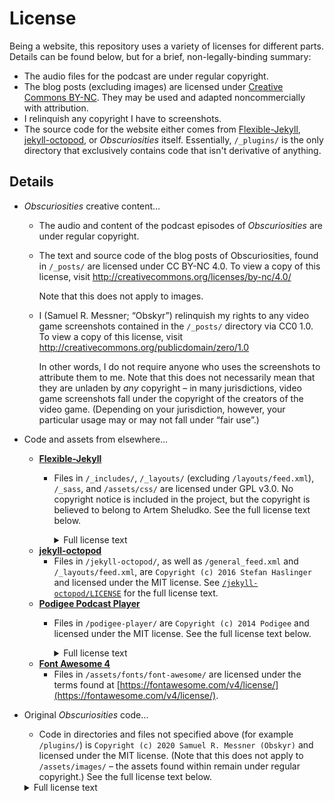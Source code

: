 # License

Being a website, this repository uses a variety of licenses for different parts. Details can be found below, but for a brief, non-legally-binding summary:

* The audio files for the podcast are under regular copyright.
* The blog posts (excluding images) are licensed under [Creative Commons BY-NC](https://creativecommons.org/licenses/by-nc/4.0/). They may be used and adapted noncommercially with attribution.
* I relinquish any copyright I have to screenshots.
* The source code for the website either comes from [Flexible-Jekyll](https://github.com/artemsheludko/flexible-jekyll/tree/dc74f062fa4fe5dfe50665e426cc31d25832f6dd), [jekyll-octopod](https://github.com/jekyll-octopod/jekyll-octopod), or *Obscuriosities* itself. Essentially, `/_plugins/` is the only directory that exclusively contains code that isn't derivative of anything.

## Details
* *Obscuriosities* creative content…
  * The audio and content of the podcast episodes of *Obscuriosities* are under regular copyright.
  * The text and source code of the blog posts of Obscuriosities, found in `/_posts/` are licensed under CC BY-NC 4.0. To view a copy of this license, visit http://creativecommons.org/licenses/by-nc/4.0/  

    Note that this does not apply to images.

  * I (Samuel R. Messner; “Obskyr”) relinquish my rights to any video game screenshots contained in the `/_posts/` directory via CC0 1.0. To view a copy of this license, visit http://creativecommons.org/publicdomain/zero/1.0  

    In other words, I do not require anyone who uses the screenshots to attribute them to me. Note that this does not necessarily mean that they are unladen by *any* copyright – in many jurisdictions, video game screenshots fall under the copyright of the creators of the video game. (Depending on your jurisdiction, however, your particular usage may or may not fall under “fair use”.)

* Code and assets from elsewhere…
  * **[Flexible-Jekyll](https://github.com/artemsheludko/flexible-jekyll/tree/dc74f062fa4fe5dfe50665e426cc31d25832f6dd)**
    * Files in `/_includes/`, `/_layouts/` (excluding `/layouts/feed.xml`), `/_sass`, and `/assets/css/` are licensed under GPL v3.0. No copyright notice is included in the project, but the copyright is believed to belong to Artem Sheludko. See the full license text below.
      <details>
      <summary>Full license text</summary>
          
          GNU GENERAL PUBLIC LICENSE
             Version 3, 29 June 2007
          
          Copyright (C) 2007 Free Software Foundation, Inc. <http://fsf.org/>
          Everyone is permitted to copy and distribute verbatim copies
          of this license document, but changing it is not allowed.
          
                  Preamble
          
          The GNU General Public License is a free, copyleft license for
          software and other kinds of works.
          
          The licenses for most software and other practical works are designed
          to take away your freedom to share and change the works.  By contrast,
          the GNU General Public License is intended to guarantee your freedom to
          share and change all versions of a program--to make sure it remains free
          software for all its users.  We, the Free Software Foundation, use the
          GNU General Public License for most of our software; it applies also to
          any other work released this way by its authors.  You can apply it to
          your programs, too.
          
          When we speak of free software, we are referring to freedom, not
          price.  Our General Public Licenses are designed to make sure that you
          have the freedom to distribute copies of free software (and charge for
          them if you wish), that you receive source code or can get it if you
          want it, that you can change the software or use pieces of it in new
          free programs, and that you know you can do these things.
          
          To protect your rights, we need to prevent others from denying you
          these rights or asking you to surrender the rights.  Therefore, you have
          certain responsibilities if you distribute copies of the software, or if
          you modify it: responsibilities to respect the freedom of others.
          
          For example, if you distribute copies of such a program, whether
          gratis or for a fee, you must pass on to the recipients the same
          freedoms that you received.  You must make sure that they, too, receive
          or can get the source code.  And you must show them these terms so they
          know their rights.
          
          Developers that use the GNU GPL protect your rights with two steps:
          (1) assert copyright on the software, and (2) offer you this License
          giving you legal permission to copy, distribute and/or modify it.
          
          For the developers' and authors' protection, the GPL clearly explains
          that there is no warranty for this free software.  For both users' and
          authors' sake, the GPL requires that modified versions be marked as
          changed, so that their problems will not be attributed erroneously to
          authors of previous versions.
          
          Some devices are designed to deny users access to install or run
          modified versions of the software inside them, although the manufacturer
          can do so.  This is fundamentally incompatible with the aim of
          protecting users' freedom to change the software.  The systematic
          pattern of such abuse occurs in the area of products for individuals to
          use, which is precisely where it is most unacceptable.  Therefore, we
          have designed this version of the GPL to prohibit the practice for those
          products.  If such problems arise substantially in other domains, we
          stand ready to extend this provision to those domains in future versions
          of the GPL, as needed to protect the freedom of users.
          
          Finally, every program is threatened constantly by software patents.
          States should not allow patents to restrict development and use of
          software on general-purpose computers, but in those that do, we wish to
          avoid the special danger that patents applied to a free program could
          make it effectively proprietary.  To prevent this, the GPL assures that
          patents cannot be used to render the program non-free.
          
          The precise terms and conditions for copying, distribution and
          modification follow.
          
             TERMS AND CONDITIONS
          
          1. Definitions.
          
          "This License" refers to version 3 of the GNU General Public License.
          
          "Copyright" also means copyright-like laws that apply to other kinds of
          works, such as semiconductor masks.
          
          "The Program" refers to any copyrightable work licensed under this
          License.  Each licensee is addressed as "you".  "Licensees" and
          "recipients" may be individuals or organizations.
          
          To "modify" a work means to copy from or adapt all or part of the work
          in a fashion requiring copyright permission, other than the making of an
          exact copy.  The resulting work is called a "modified version" of the
          earlier work or a work "based on" the earlier work.
          
          A "covered work" means either the unmodified Program or a work based
          on the Program.
          
          To "propagate" a work means to do anything with it that, without
          permission, would make you directly or secondarily liable for
          infringement under applicable copyright law, except executing it on a
          computer or modifying a private copy.  Propagation includes copying,
          distribution (with or without modification), making available to the
          public, and in some countries other activities as well.
          
          To "convey" a work means any kind of propagation that enables other
          parties to make or receive copies.  Mere interaction with a user through
          a computer network, with no transfer of a copy, is not conveying.
          
          An interactive user interface displays "Appropriate Legal Notices"
          to the extent that it includes a convenient and prominently visible
          feature that (1) displays an appropriate copyright notice, and (2)
          tells the user that there is no warranty for the work (except to the
          extent that warranties are provided), that licensees may convey the
          work under this License, and how to view a copy of this License.  If
          the interface presents a list of user commands or options, such as a
          menu, a prominent item in the list meets this criterion.
          
          2. Source Code.
          
          The "source code" for a work means the preferred form of the work
          for making modifications to it.  "Object code" means any non-source
          form of a work.
          
          A "Standard Interface" means an interface that either is an official
          standard defined by a recognized standards body, or, in the case of
          interfaces specified for a particular programming language, one that
          is widely used among developers working in that language.
          
          The "System Libraries" of an executable work include anything, other
          than the work as a whole, that (a) is included in the normal form of
          packaging a Major Component, but which is not part of that Major
          Component, and (b) serves only to enable use of the work with that
          Major Component, or to implement a Standard Interface for which an
          implementation is available to the public in source code form.  A
          "Major Component", in this context, means a major essential component
          (kernel, window system, and so on) of the specific operating system
          (if any) on which the executable work runs, or a compiler used to
          produce the work, or an object code interpreter used to run it.
          
          The "Corresponding Source" for a work in object code form means all
          the source code needed to generate, install, and (for an executable
          work) run the object code and to modify the work, including scripts to
          control those activities.  However, it does not include the work's
          System Libraries, or general-purpose tools or generally available free
          programs which are used unmodified in performing those activities but
          which are not part of the work.  For example, Corresponding Source
          includes interface definition files associated with source files for
          the work, and the source code for shared libraries and dynamically
          linked subprograms that the work is specifically designed to require,
          such as by intimate data communication or control flow between those
          subprograms and other parts of the work.
          
          The Corresponding Source need not include anything that users
          can regenerate automatically from other parts of the Corresponding
          Source.
          
          The Corresponding Source for a work in source code form is that
          same work.
          
          3. Basic Permissions.
          
          All rights granted under this License are granted for the term of
          copyright on the Program, and are irrevocable provided the stated
          conditions are met.  This License explicitly affirms your unlimited
          permission to run the unmodified Program.  The output from running a
          covered work is covered by this License only if the output, given its
          content, constitutes a covered work.  This License acknowledges your
          rights of fair use or other equivalent, as provided by copyright law.
          
          You may make, run and propagate covered works that you do not
          convey, without conditions so long as your license otherwise remains
          in force.  You may convey covered works to others for the sole purpose
          of having them make modifications exclusively for you, or provide you
          with facilities for running those works, provided that you comply with
          the terms of this License in conveying all material for which you do
          not control copyright.  Those thus making or running the covered works
          for you must do so exclusively on your behalf, under your direction
          and control, on terms that prohibit them from making any copies of
          your copyrighted material outside their relationship with you.
          
          Conveying under any other circumstances is permitted solely under
          the conditions stated below.  Sublicensing is not allowed; section 10
          makes it unnecessary.
          
          4. Protecting Users' Legal Rights From Anti-Circumvention Law.
          
          No covered work shall be deemed part of an effective technological
          measure under any applicable law fulfilling obligations under article
          11 of the WIPO copyright treaty adopted on 20 December 1996, or
          similar laws prohibiting or restricting circumvention of such
          measures.
          
          When you convey a covered work, you waive any legal power to forbid
          circumvention of technological measures to the extent such circumvention
          is effected by exercising rights under this License with respect to
          the covered work, and you disclaim any intention to limit operation or
          modification of the work as a means of enforcing, against the work's
          users, your or third parties' legal rights to forbid circumvention of
          technological measures.
          
          5. Conveying Verbatim Copies.
          
          You may convey verbatim copies of the Program's source code as you
          receive it, in any medium, provided that you conspicuously and
          appropriately publish on each copy an appropriate copyright notice;
          keep intact all notices stating that this License and any
          non-permissive terms added in accord with section 7 apply to the code;
          keep intact all notices of the absence of any warranty; and give all
          recipients a copy of this License along with the Program.
          
          You may charge any price or no price for each copy that you convey,
          and you may offer support or warranty protection for a fee.
          
          6. Conveying Modified Source Versions.
          
          You may convey a work based on the Program, or the modifications to
          produce it from the Program, in the form of source code under the
          terms of section 4, provided that you also meet all of these conditions:
          
          a) The work must carry prominent notices stating that you modified
          it, and giving a relevant date.
          
          b) The work must carry prominent notices stating that it is
          released under this License and any conditions added under section
          7.  This requirement modifies the requirement in section 4 to
          "keep intact all notices".
          
          c) You must license the entire work, as a whole, under this
          License to anyone who comes into possession of a copy.  This
          License will therefore apply, along with any applicable section 7
          additional terms, to the whole of the work, and all its parts,
          regardless of how they are packaged.  This License gives no
          permission to license the work in any other way, but it does not
          invalidate such permission if you have separately received it.
          
          d) If the work has interactive user interfaces, each must display
          Appropriate Legal Notices; however, if the Program has interactive
          interfaces that do not display Appropriate Legal Notices, your
          work need not make them do so.
          
          A compilation of a covered work with other separate and independent
          works, which are not by their nature extensions of the covered work,
          and which are not combined with it such as to form a larger program,
          in or on a volume of a storage or distribution medium, is called an
          "aggregate" if the compilation and its resulting copyright are not
          used to limit the access or legal rights of the compilation's users
          beyond what the individual works permit.  Inclusion of a covered work
          in an aggregate does not cause this License to apply to the other
          parts of the aggregate.
          
          8. Conveying Non-Source Forms.
          
          You may convey a covered work in object code form under the terms
          of sections 4 and 5, provided that you also convey the
          machine-readable Corresponding Source under the terms of this License,
          in one of these ways:
          
          a) Convey the object code in, or embodied in, a physical product
          (including a physical distribution medium), accompanied by the
          Corresponding Source fixed on a durable physical medium
          customarily used for software interchange.
          
          b) Convey the object code in, or embodied in, a physical product
          (including a physical distribution medium), accompanied by a
          written offer, valid for at least three years and valid for as
          long as you offer spare parts or customer support for that product
          model, to give anyone who possesses the object code either (1) a
          copy of the Corresponding Source for all the software in the
          product that is covered by this License, on a durable physical
          medium customarily used for software interchange, for a price no
          more than your reasonable cost of physically performing this
          conveying of source, or (2) access to copy the
          Corresponding Source from a network server at no charge.
          
          c) Convey individual copies of the object code with a copy of the
          written offer to provide the Corresponding Source.  This
          alternative is allowed only occasionally and noncommercially, and
          only if you received the object code with such an offer, in accord
          with subsection 6b.
          
          d) Convey the object code by offering access from a designated
          place (gratis or for a charge), and offer equivalent access to the
          Corresponding Source in the same way through the same place at no
          further charge.  You need not require recipients to copy the
          Corresponding Source along with the object code.  If the place to
          copy the object code is a network server, the Corresponding Source
          may be on a different server (operated by you or a third party)
          that supports equivalent copying facilities, provided you maintain
          clear directions next to the object code saying where to find the
          Corresponding Source.  Regardless of what server hosts the
          Corresponding Source, you remain obligated to ensure that it is
          available for as long as needed to satisfy these requirements.
          
          e) Convey the object code using peer-to-peer transmission, provided
          you inform other peers where the object code and Corresponding
          Source of the work are being offered to the general public at no
          charge under subsection 6d.
          
          A separable portion of the object code, whose source code is excluded
          from the Corresponding Source as a System Library, need not be
          included in conveying the object code work.
          
          A "User Product" is either (1) a "consumer product", which means any
          tangible personal property which is normally used for personal, family,
          or household purposes, or (2) anything designed or sold for incorporation
          into a dwelling.  In determining whether a product is a consumer product,
          doubtful cases shall be resolved in favor of coverage.  For a particular
          product received by a particular user, "normally used" refers to a
          typical or common use of that class of product, regardless of the status
          of the particular user or of the way in which the particular user
          actually uses, or expects or is expected to use, the product.  A product
          is a consumer product regardless of whether the product has substantial
          commercial, industrial or non-consumer uses, unless such uses represent
          the only significant mode of use of the product.
          
          "Installation Information" for a User Product means any methods,
          procedures, authorization keys, or other information required to install
          and execute modified versions of a covered work in that User Product from
          a modified version of its Corresponding Source.  The information must
          suffice to ensure that the continued functioning of the modified object
          code is in no case prevented or interfered with solely because
          modification has been made.
          
          If you convey an object code work under this section in, or with, or
          specifically for use in, a User Product, and the conveying occurs as
          part of a transaction in which the right of possession and use of the
          User Product is transferred to the recipient in perpetuity or for a
          fixed term (regardless of how the transaction is characterized), the
          Corresponding Source conveyed under this section must be accompanied
          by the Installation Information.  But this requirement does not apply
          if neither you nor any third party retains the ability to install
          modified object code on the User Product (for example, the work has
          been installed in ROM).
          
          The requirement to provide Installation Information does not include a
          requirement to continue to provide support service, warranty, or updates
          for a work that has been modified or installed by the recipient, or for
          the User Product in which it has been modified or installed.  Access to a
          network may be denied when the modification itself materially and
          adversely affects the operation of the network or violates the rules and
          protocols for communication across the network.
          
          Corresponding Source conveyed, and Installation Information provided,
          in accord with this section must be in a format that is publicly
          documented (and with an implementation available to the public in
          source code form), and must require no special password or key for
          unpacking, reading or copying.
          
          9. Additional Terms.
          
          "Additional permissions" are terms that supplement the terms of this
          License by making exceptions from one or more of its conditions.
          Additional permissions that are applicable to the entire Program shall
          be treated as though they were included in this License, to the extent
          that they are valid under applicable law.  If additional permissions
          apply only to part of the Program, that part may be used separately
          under those permissions, but the entire Program remains governed by
          this License without regard to the additional permissions.
          
          When you convey a copy of a covered work, you may at your option
          remove any additional permissions from that copy, or from any part of
          it.  (Additional permissions may be written to require their own
          removal in certain cases when you modify the work.)  You may place
          additional permissions on material, added by you to a covered work,
          for which you have or can give appropriate copyright permission.
          
          Notwithstanding any other provision of this License, for material you
          add to a covered work, you may (if authorized by the copyright holders of
          that material) supplement the terms of this License with terms:
          
          a) Disclaiming warranty or limiting liability differently from the
          terms of sections 15 and 16 of this License; or
          
          b) Requiring preservation of specified reasonable legal notices or
          author attributions in that material or in the Appropriate Legal
          Notices displayed by works containing it; or
          
          c) Prohibiting misrepresentation of the origin of that material, or
          requiring that modified versions of such material be marked in
          reasonable ways as different from the original version; or
          
          d) Limiting the use for publicity purposes of names of licensors or
          authors of the material; or
          
          e) Declining to grant rights under trademark law for use of some
          trade names, trademarks, or service marks; or
          
          f) Requiring indemnification of licensors and authors of that
          material by anyone who conveys the material (or modified versions of
          it) with contractual assumptions of liability to the recipient, for
          any liability that these contractual assumptions directly impose on
          those licensors and authors.
          
          All other non-permissive additional terms are considered "further
          restrictions" within the meaning of section 10.  If the Program as you
          received it, or any part of it, contains a notice stating that it is
          governed by this License along with a term that is a further
          restriction, you may remove that term.  If a license document contains
          a further restriction but permits relicensing or conveying under this
          License, you may add to a covered work material governed by the terms
          of that license document, provided that the further restriction does
          not survive such relicensing or conveying.
          
          If you add terms to a covered work in accord with this section, you
          must place, in the relevant source files, a statement of the
          additional terms that apply to those files, or a notice indicating
          where to find the applicable terms.
          
          Additional terms, permissive or non-permissive, may be stated in the
          form of a separately written license, or stated as exceptions;
          the above requirements apply either way.
          
          10. Termination.
          
          You may not propagate or modify a covered work except as expressly
          provided under this License.  Any attempt otherwise to propagate or
          modify it is void, and will automatically terminate your rights under
          this License (including any patent licenses granted under the third
          paragraph of section 11).
          
          However, if you cease all violation of this License, then your
          license from a particular copyright holder is reinstated (a)
          provisionally, unless and until the copyright holder explicitly and
          finally terminates your license, and (b) permanently, if the copyright
          holder fails to notify you of the violation by some reasonable means
          prior to 60 days after the cessation.
          
          Moreover, your license from a particular copyright holder is
          reinstated permanently if the copyright holder notifies you of the
          violation by some reasonable means, this is the first time you have
          received notice of violation of this License (for any work) from that
          copyright holder, and you cure the violation prior to 30 days after
          your receipt of the notice.
          
          Termination of your rights under this section does not terminate the
          licenses of parties who have received copies or rights from you under
          this License.  If your rights have been terminated and not permanently
          reinstated, you do not qualify to receive new licenses for the same
          material under section 10.
          
          11. Acceptance Not Required for Having Copies.
          
          You are not required to accept this License in order to receive or
          run a copy of the Program.  Ancillary propagation of a covered work
          occurring solely as a consequence of using peer-to-peer transmission
          to receive a copy likewise does not require acceptance.  However,
          nothing other than this License grants you permission to propagate or
          modify any covered work.  These actions infringe copyright if you do
          not accept this License.  Therefore, by modifying or propagating a
          covered work, you indicate your acceptance of this License to do so.
          
          12. Automatic Licensing of Downstream Recipients.
          
          Each time you convey a covered work, the recipient automatically
          receives a license from the original licensors, to run, modify and
          propagate that work, subject to this License.  You are not responsible
          for enforcing compliance by third parties with this License.
          
          An "entity transaction" is a transaction transferring control of an
          organization, or substantially all assets of one, or subdividing an
          organization, or merging organizations.  If propagation of a covered
          work results from an entity transaction, each party to that
          transaction who receives a copy of the work also receives whatever
          licenses to the work the party's predecessor in interest had or could
          give under the previous paragraph, plus a right to possession of the
          Corresponding Source of the work from the predecessor in interest, if
          the predecessor has it or can get it with reasonable efforts.
          
          You may not impose any further restrictions on the exercise of the
          rights granted or affirmed under this License.  For example, you may
          not impose a license fee, royalty, or other charge for exercise of
          rights granted under this License, and you may not initiate litigation
          (including a cross-claim or counterclaim in a lawsuit) alleging that
          any patent claim is infringed by making, using, selling, offering for
          sale, or importing the Program or any portion of it.
          
          13. Patents.
          
          A "contributor" is a copyright holder who authorizes use under this
          License of the Program or a work on which the Program is based.  The
          work thus licensed is called the contributor's "contributor version".
          
          A contributor's "essential patent claims" are all patent claims
          owned or controlled by the contributor, whether already acquired or
          hereafter acquired, that would be infringed by some manner, permitted
          by this License, of making, using, or selling its contributor version,
          but do not include claims that would be infringed only as a
          consequence of further modification of the contributor version.  For
          purposes of this definition, "control" includes the right to grant
          patent sublicenses in a manner consistent with the requirements of
          this License.
          
          Each contributor grants you a non-exclusive, worldwide, royalty-free
          patent license under the contributor's essential patent claims, to
          make, use, sell, offer for sale, import and otherwise run, modify and
          propagate the contents of its contributor version.
          
          In the following three paragraphs, a "patent license" is any express
          agreement or commitment, however denominated, not to enforce a patent
          (such as an express permission to practice a patent or covenant not to
          sue for patent infringement).  To "grant" such a patent license to a
          party means to make such an agreement or commitment not to enforce a
          patent against the party.
          
          If you convey a covered work, knowingly relying on a patent license,
          and the Corresponding Source of the work is not available for anyone
          to copy, free of charge and under the terms of this License, through a
          publicly available network server or other readily accessible means,
          then you must either (1) cause the Corresponding Source to be so
          available, or (2) arrange to deprive yourself of the benefit of the
          patent license for this particular work, or (3) arrange, in a manner
          consistent with the requirements of this License, to extend the patent
          license to downstream recipients.  "Knowingly relying" means you have
          actual knowledge that, but for the patent license, your conveying the
          covered work in a country, or your recipient's use of the covered work
          in a country, would infringe one or more identifiable patents in that
          country that you have reason to believe are valid.
          
          If, pursuant to or in connection with a single transaction or
          arrangement, you convey, or propagate by procuring conveyance of, a
          covered work, and grant a patent license to some of the parties
          receiving the covered work authorizing them to use, propagate, modify
          or convey a specific copy of the covered work, then the patent license
          you grant is automatically extended to all recipients of the covered
          work and works based on it.
          
          A patent license is "discriminatory" if it does not include within
          the scope of its coverage, prohibits the exercise of, or is
          conditioned on the non-exercise of one or more of the rights that are
          specifically granted under this License.  You may not convey a covered
          work if you are a party to an arrangement with a third party that is
          in the business of distributing software, under which you make payment
          to the third party based on the extent of your activity of conveying
          the work, and under which the third party grants, to any of the
          parties who would receive the covered work from you, a discriminatory
          patent license (a) in connection with copies of the covered work
          conveyed by you (or copies made from those copies), or (b) primarily
          for and in connection with specific products or compilations that
          contain the covered work, unless you entered into that arrangement,
          or that patent license was granted, prior to 28 March 2007.
          
          Nothing in this License shall be construed as excluding or limiting
          any implied license or other defenses to infringement that may
          otherwise be available to you under applicable patent law.
          
          14. No Surrender of Others' Freedom.
          
          If conditions are imposed on you (whether by court order, agreement or
          otherwise) that contradict the conditions of this License, they do not
          excuse you from the conditions of this License.  If you cannot convey a
          covered work so as to satisfy simultaneously your obligations under this
          License and any other pertinent obligations, then as a consequence you may
          not convey it at all.  For example, if you agree to terms that obligate you
          to collect a royalty for further conveying from those to whom you convey
          the Program, the only way you could satisfy both those terms and this
          License would be to refrain entirely from conveying the Program.
          
          15. Use with the GNU Affero General Public License.
          
          Notwithstanding any other provision of this License, you have
          permission to link or combine any covered work with a work licensed
          under version 3 of the GNU Affero General Public License into a single
          combined work, and to convey the resulting work.  The terms of this
          License will continue to apply to the part which is the covered work,
          but the special requirements of the GNU Affero General Public License,
          section 13, concerning interaction through a network will apply to the
          combination as such.
          
          16. Revised Versions of this License.
          
          The Free Software Foundation may publish revised and/or new versions of
          the GNU General Public License from time to time.  Such new versions will
          be similar in spirit to the present version, but may differ in detail to
          address new problems or concerns.
          
          Each version is given a distinguishing version number.  If the
          Program specifies that a certain numbered version of the GNU General
          Public License "or any later version" applies to it, you have the
          option of following the terms and conditions either of that numbered
          version or of any later version published by the Free Software
          Foundation.  If the Program does not specify a version number of the
          GNU General Public License, you may choose any version ever published
          by the Free Software Foundation.
          
          If the Program specifies that a proxy can decide which future
          versions of the GNU General Public License can be used, that proxy's
          public statement of acceptance of a version permanently authorizes you
          to choose that version for the Program.
          
          Later license versions may give you additional or different
          permissions.  However, no additional obligations are imposed on any
          author or copyright holder as a result of your choosing to follow a
          later version.
          
          17. Disclaimer of Warranty.
          
          THERE IS NO WARRANTY FOR THE PROGRAM, TO THE EXTENT PERMITTED BY
          APPLICABLE LAW.  EXCEPT WHEN OTHERWISE STATED IN WRITING THE COPYRIGHT
          HOLDERS AND/OR OTHER PARTIES PROVIDE THE PROGRAM "AS IS" WITHOUT WARRANTY
          OF ANY KIND, EITHER EXPRESSED OR IMPLIED, INCLUDING, BUT NOT LIMITED TO,
          THE IMPLIED WARRANTIES OF MERCHANTABILITY AND FITNESS FOR A PARTICULAR
          PURPOSE.  THE ENTIRE RISK AS TO THE QUALITY AND PERFORMANCE OF THE PROGRAM
          IS WITH YOU.  SHOULD THE PROGRAM PROVE DEFECTIVE, YOU ASSUME THE COST OF
          ALL NECESSARY SERVICING, REPAIR OR CORRECTION.
          
          18. Limitation of Liability.
          
          IN NO EVENT UNLESS REQUIRED BY APPLICABLE LAW OR AGREED TO IN WRITING
          WILL ANY COPYRIGHT HOLDER, OR ANY OTHER PARTY WHO MODIFIES AND/OR CONVEYS
          THE PROGRAM AS PERMITTED ABOVE, BE LIABLE TO YOU FOR DAMAGES, INCLUDING ANY
          GENERAL, SPECIAL, INCIDENTAL OR CONSEQUENTIAL DAMAGES ARISING OUT OF THE
          USE OR INABILITY TO USE THE PROGRAM (INCLUDING BUT NOT LIMITED TO LOSS OF
          DATA OR DATA BEING RENDERED INACCURATE OR LOSSES SUSTAINED BY YOU OR THIRD
          PARTIES OR A FAILURE OF THE PROGRAM TO OPERATE WITH ANY OTHER PROGRAMS),
          EVEN IF SUCH HOLDER OR OTHER PARTY HAS BEEN ADVISED OF THE POSSIBILITY OF
          SUCH DAMAGES.
          
          19. Interpretation of Sections 15 and 16.
          
          If the disclaimer of warranty and limitation of liability provided
          above cannot be given local legal effect according to their terms,
          reviewing courts shall apply local law that most closely approximates
          an absolute waiver of all civil liability in connection with the
          Program, unless a warranty or assumption of liability accompanies a
          copy of the Program in return for a fee.
          
           END OF TERMS AND CONDITIONS
          
          How to Apply These Terms to Your New Programs
          
          If you develop a new program, and you want it to be of the greatest
          possible use to the public, the best way to achieve this is to make it
          free software which everyone can redistribute and change under these terms.
          
          To do so, attach the following notices to the program.  It is safest
          to attach them to the start of each source file to most effectively
          state the exclusion of warranty; and each file should have at least
          the "copyright" line and a pointer to where the full notice is found.
          
          {one line to give the program's name and a brief idea of what it does.}
          Copyright (C) {year}  {name of author}
          
          This program is free software: you can redistribute it and/or modify
          it under the terms of the GNU General Public License as published by
          the Free Software Foundation, either version 3 of the License, or
          (at your option) any later version.
          
          This program is distributed in the hope that it will be useful,
          but WITHOUT ANY WARRANTY; without even the implied warranty of
          MERCHANTABILITY or FITNESS FOR A PARTICULAR PURPOSE.  See the
          GNU General Public License for more details.
          
          You should have received a copy of the GNU General Public License
          along with this program.  If not, see <http://www.gnu.org/licenses/>.
          
          Also add information on how to contact you by electronic and paper mail.
          
          If the program does terminal interaction, make it output a short
          notice like this when it starts in an interactive mode:
          
          {project}  Copyright (C) {year}  {fullname}
          This program comes with ABSOLUTELY NO WARRANTY; for details type `show w'.
          This is free software, and you are welcome to redistribute it
          under certain conditions; type `show c' for details.
          
          The hypothetical commands `show w' and `show c' should show the appropriate
          parts of the General Public License.  Of course, your program's commands
          might be different; for a GUI interface, you would use an "about box".
          
          You should also get your employer (if you work as a programmer) or school,
          if any, to sign a "copyright disclaimer" for the program, if necessary.
          For more information on this, and how to apply and follow the GNU GPL, see
          <http://www.gnu.org/licenses/>.
          
          The GNU General Public License does not permit incorporating your program
          into proprietary programs.  If your program is a subroutine library, you
          may consider it more useful to permit linking proprietary applications with
          the library.  If this is what you want to do, use the GNU Lesser General
          Public License instead of this License.  But first, please read
          <http://www.gnu.org/philosophy/why-not-lgpl.html>.
      </details>
  * **[jekyll-octopod](https://github.com/jekyll-octopod/jekyll-octopod)**
      * Files in `/jekyll-octopod/`, as well as `/general_feed.xml` and `/_layouts/feed.xml`, are `Copyright (c) 2016 Stefan Haslinger` and licensed under the MIT license. See [`/jekyll-octopod/LICENSE`](/jekyll-octopod/LICENSE) for the full license text.
  * **[Podigee Podcast Player](https://github.com/podigee/podigee-podcast-player)**
    * Files in `/podigee-player/` are `Copyright (c) 2014 Podigee` and licensed under the MIT license. See the full license text below.  
      <details>
      <summary>Full license text</summary>

          The MIT License (MIT)

          Copyright (c) 2014 Podigee

          Permission is hereby granted, free of charge, to any person obtaining a copy
          of this software and associated documentation files (the "Software"), to deal
          in the Software without restriction, including without limitation the rights
          to use, copy, modify, merge, publish, distribute, sublicense, and/or sell
          copies of the Software, and to permit persons to whom the Software is
          furnished to do so, subject to the following conditions:

          The above copyright notice and this permission notice shall be included in
          all copies or substantial portions of the Software.

          THE SOFTWARE IS PROVIDED "AS IS", WITHOUT WARRANTY OF ANY KIND, EXPRESS OR
          IMPLIED, INCLUDING BUT NOT LIMITED TO THE WARRANTIES OF MERCHANTABILITY,
          FITNESS FOR A PARTICULAR PURPOSE AND NONINFRINGEMENT. IN NO EVENT SHALL THE
          AUTHORS OR COPYRIGHT HOLDERS BE LIABLE FOR ANY CLAIM, DAMAGES OR OTHER
          LIABILITY, WHETHER IN AN ACTION OF CONTRACT, TORT OR OTHERWISE, ARISING FROM,
          OUT OF OR IN CONNECTION WITH THE SOFTWARE OR THE USE OR OTHER DEALINGS IN
          THE SOFTWARE.
      </details>
  * **[Font Awesome 4](https://fontawesome.com/v4/)**
    * Files in `/assets/fonts/font-awesome/` are licensed under the terms found at [https://fontawesome.com/v4/license/](https://fontawesome.com/v4/license/).
* Original *Obscuriosities* code…
  * Code in directories and files not specified above (for example `/plugins/`) is `Copyright (c) 2020 Samuel R. Messner (Obskyr)` and licensed under the MIT license. (Note that this does not apply to `/assets/images/` – the assets found within remain under regular copyright.) See the full license text below.  
  <details>
  <summary>Full license text</summary>

      MIT License

      Copyright (c) 2020 Samuel R. Messner (Obskyr)

      Permission is hereby granted, free of charge, to any person obtaining a copy
      of this software and associated documentation files (the "Software"), to deal
      in the Software without restriction, including without limitation the rights
      to use, copy, modify, merge, publish, distribute, sublicense, and/or sell
      copies of the Software, and to permit persons to whom the Software is
      furnished to do so, subject to the following conditions:

      The above copyright notice and this permission notice shall be included in all
      copies or substantial portions of the Software.

      THE SOFTWARE IS PROVIDED "AS IS", WITHOUT WARRANTY OF ANY KIND, EXPRESS OR
      IMPLIED, INCLUDING BUT NOT LIMITED TO THE WARRANTIES OF MERCHANTABILITY,
      FITNESS FOR A PARTICULAR PURPOSE AND NONINFRINGEMENT. IN NO EVENT SHALL THE
      AUTHORS OR COPYRIGHT HOLDERS BE LIABLE FOR ANY CLAIM, DAMAGES OR OTHER
      LIABILITY, WHETHER IN AN ACTION OF CONTRACT, TORT OR OTHERWISE, ARISING FROM,
      OUT OF OR IN CONNECTION WITH THE SOFTWARE OR THE USE OR OTHER DEALINGS IN THE
      SOFTWARE.
  </details>
